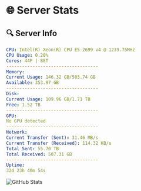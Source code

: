 # 🌐 Server Stats
## 🔍 Server Info
```yaml
CPU: Intel(R) Xeon(R) CPU E5-2699 v4 @ 1239.75MHz
CPU Usage: 0.20%
Cores: 44P | 88T
-----------------------------------
Memory:
Current Usage: 146.32 GB/503.74 GB
Available: 353.97 GB
-----------------------------------
Disk:
Current Usage: 109.96 GB/1.71 TB
Free: 1.52 TB
-----------------------------------
GPU:
No GPU detected
-----------------------------------
Network:
Current Transfer (Sent): 31.46 MB/s
Current Transfer (Received): 114.32 KB/s
Total Sent: 55.70 TB
Total Received: 507.31 GB
-----------------------------------
Uptime:
32d 23h 40m 54s
```
![GitHub Stats](https://img.shields.io/badge/Updated-2025-04-09_21:03:43-blue)